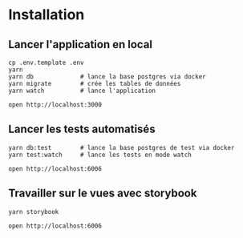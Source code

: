# Installation

## Lancer l'application en local

```
cp .env.template .env
yarn
yarn db             # lance la base postgres via docker
yarn migrate        # crée les tables de données
yarn watch          # lance l'application

open http://localhost:3000
```

## Lancer les tests automatisés

```
yarn db:test        # lance la base postgres de test via docker
yarn test:watch     # lance les tests en mode watch

open http://localhost:6006
```

## Travailler sur le vues avec storybook

```
yarn storybook

open http://localhost:6006
```
